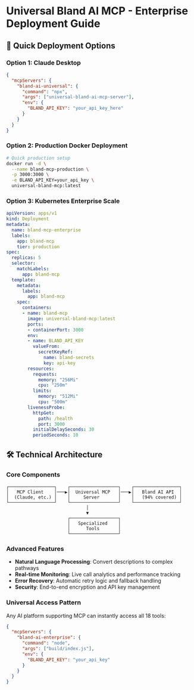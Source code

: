 # Universal Bland AI MCP - Enterprise Deployment Guide

## 🚀 Quick Deployment Options

### Option 1: Claude Desktop

```json
{
  "mcpServers": {
    "bland-ai-universal": {
      "command": "npx",
      "args": ["universal-bland-ai-mcp-server"],
      "env": {
        "BLAND_API_KEY": "your_api_key_here"
      }
    }
  }
}
```

### Option 2: Production Docker Deployment

```bash
# Quick production setup
docker run -d \
  --name bland-mcp-production \
  -p 3000:3000 \
  -e BLAND_API_KEY=your_api_key \
  universal-bland-mcp:latest
```

### Option 3: Kubernetes Enterprise Scale

```yaml
apiVersion: apps/v1
kind: Deployment
metadata:
  name: bland-mcp-enterprise
  labels:
    app: bland-mcp
    tier: production
spec:
  replicas: 5
  selector:
    matchLabels:
      app: bland-mcp
  template:
    metadata:
      labels:
        app: bland-mcp
    spec:
      containers:
      - name: bland-mcp
        image: universal-bland-mcp:latest
        ports:
        - containerPort: 3000
        env:
        - name: BLAND_API_KEY
          valueFrom:
            secretKeyRef:
              name: bland-secrets
              key: api-key
        resources:
          requests:
            memory: "256Mi"
            cpu: "250m"
          limits:
            memory: "512Mi"
            cpu: "500m"
        livenessProbe:
          httpGet:
            path: /health
            port: 3000
          initialDelaySeconds: 30
          periodSeconds: 10
```

## 🛠️ Technical Architecture

### Core Components
```
┌─────────────────┐    ┌──────────────────┐    ┌─────────────────┐
│   MCP Client    │───▶│  Universal MCP   │───▶│   Bland AI API  │
│  (Claude, etc.) │    │     Server       │    │   (94% covered) │
└─────────────────┘    └──────────────────┘    └─────────────────┘
                              │
                              ▼
                       ┌──────────────────┐
                       │   Specialized    │
                       │      Tools       │
                       └──────────────────┘
```

### Advanced Features
- **Natural Language Processing**: Convert descriptions to complex pathways
- **Real-time Monitoring**: Live call analytics and performance tracking
- **Error Recovery**: Automatic retry logic and fallback handling
- **Security**: End-to-end encryption and API key management


### Universal Access Pattern
Any AI platform supporting MCP can instantly access all 18 tools:

```json
{
  "mcpServers": {
    "bland-ai-enterprise": {
      "command": "node",
      "args": ["build/index.js"],
      "env": {
        "BLAND_API_KEY": "your_api_key"
      }
    }
  }
}
```